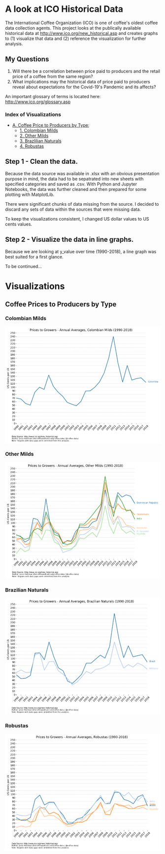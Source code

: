 # A look at ICO Historical Data
The International Coffee Organization (ICO) is one of coffee's oldest coffee data collection agents. This project looks at the publically available historical data at http://www.ico.org/new_historical.asp and creates graphs to (1) visualize that data and (2) reference the visualization for further analysis.

## My Questions
1. Will there be a correlation between price paid to producers and the retail price of a coffee from the same region?
2. What implications may the historical data of price paid to producers reveal about expectations for the Covid-19's Pandemic and its affects?

An important glossary of terms is located here: http://www.ico.org/glossary.asp

### Index of Visualizations
* [A. Coffee Price to Producers by Type](#Coffee-Prices-to-Producers-by-Type);
  * [1. Colombian Milds](#colombian-milds)
  * [2. Other Milds](#other-milds)
  * [3. Brazlilian Naturals](#brazilian-naturals)
  * [4. Robustas](#robustas)

## Step 1 - Clean the data.
Because the data source was available in .xlsx with an obvious presentation purpose in mind, the data had to be sepatrated into new sheets with specified categories and saved as .csv. With Python and Jupyter Notebooks, the data was further cleaned and then prepared for some plotting with MatplotLib.

There were significant chunks of data missing from the source. I decided to discard any sets of data within the sources that were missing data.

To keep the visualizations consistent, I changed US dollar values to US cents values.

## Step 2 - Visualize the data in line graphs.
Because we are looking at y_value over time (1990-2018), a line graph was best suited for a first glance. 

To be continued...

# Visualizations

## Coffee Prices to Producers by Type

### Colombian Milds
![](Farmgate_Data/output_files/colombian-milds-1990-2018.png)

### Other Milds
![](Farmgate_Data/output_files/other-milds-1990-2018.png)

### Brazilian Naturals
![](Farmgate_Data/output_files/brazilian-naturals-1990-2018.png)

### Robustas
![](Farmgate_Data/output_files/robustas-1990-2018.png)
